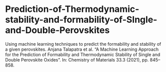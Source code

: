 # Prediction-of-Thermodynamic-stability-and-formability-of-SIngle-and-Double-Perovskites
Using machine learning techniques to predict the formability and stability of a given perovskites. 
Anjana Talapatra et al. “A Machine Learning Approach for the Prediction of Formability
and Thermodynamic Stability of Single and Double Perovskite Oxides”. In: Chemistry of
Materials 33.3 (2021), pp. 845–858.
